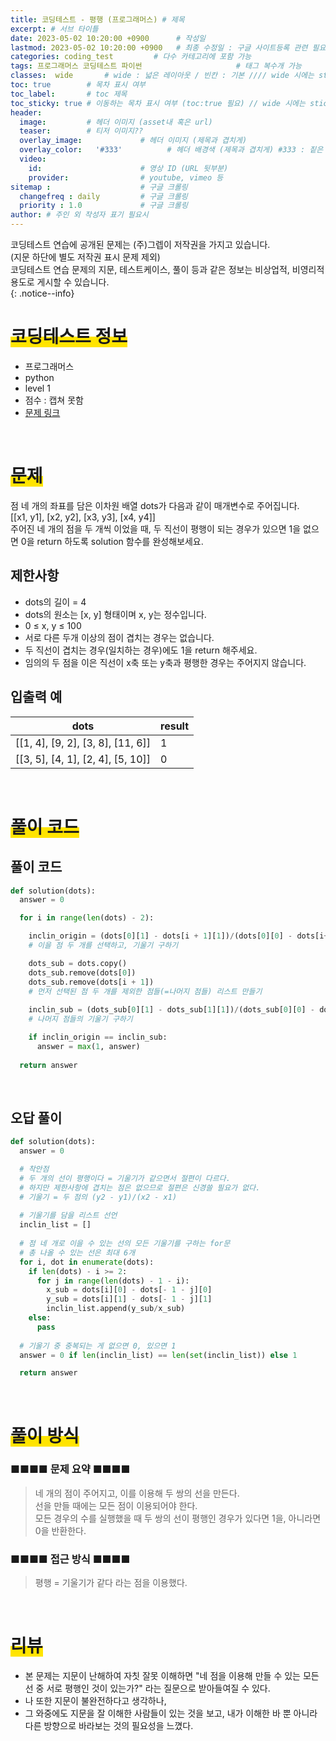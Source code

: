 ```yaml
---
title: 코딩테스트 - 평행 (프로그래머스) # 제목
excerpt: # 서브 타이틀
date: 2023-05-02 10:20:00 +0900      # 작성일
lastmod: 2023-05-02 10:20:00 +0900   # 최종 수정일 : 구글 사이트등록 관련 필요
categories: coding_test         # 다수 카테고리에 포함 가능
tags: 프로그래머스 코딩테스트 파이썬                     # 태그 복수개 가능
classes:  wide       # wide : 넓은 레이아웃 / 빈칸 : 기본 //// wide 시에는 sticky toc 불가
toc: true        # 목차 표시 여부
toc_label:       # toc 제목
toc_sticky: true # 이동하는 목차 표시 여부 (toc:true 필요) // wide 시에는 sticky toc 불가
header: 
  image:         # 헤더 이미지 (asset내 혹은 url)
  teaser:        # 티저 이미지??
  overlay_image:             # 헤더 이미지 (제목과 겹치게)
  overlay_color:   '#333'          # 헤더 배경색 (제목과 겹치게) #333 : 짙은 회색
  video:
    id:                      # 영상 ID (URL 뒷부분)
    provider:                # youtube, vimeo 등
sitemap :                    # 구글 크롤링
  changefreq : daily         # 구글 크롤링
  priority : 1.0             # 구글 크롤링
author: # 주인 외 작성자 표기 필요시
---
```

<!--postNo: -->

코딩테스트 연습에 공개된 문제는 (주)그렙이 저작권을 가지고 있습니다.  
(지문 하단에 별도 저작권 표시 문제 제외)  
코딩테스트 연습 문제의 지문, 테스트케이스, 풀이 등과 같은 정보는 비상업적, 비영리적 용도로 게시할 수 있습니다.  
{: .notice--info}

# <span style='background:linear-gradient(to top, #FFE400 50%, transparent 50%)'>코딩테스트 정보</span>

- 프로그래머스
- python
- level 1
- 점수 : 캡쳐 못함
- [문제 링크](링크)

<br>


# <span style='background:linear-gradient(to top, #FFE400 50%, transparent 50%)'>문제</span>

점 네 개의 좌표를 담은 이차원 배열  dots가 다음과 같이 매개변수로 주어집니다.  
[[x1, y1], [x2, y2], [x3, y3], [x4, y4]]  
주어진 네 개의 점을 두 개씩 이었을 때, 두 직선이 평행이 되는 경우가 있으면 1을 없으면 0을 return 하도록 solution 함수를 완성해보세요.  

## 제한사항

- dots의 길이 = 4  
- dots의 원소는 [x, y] 형태이며 x, y는 정수입니다.  
- 0 ≤ x, y ≤ 100  
- 서로 다른 두개 이상의 점이 겹치는 경우는 없습니다.  
- 두 직선이 겹치는 경우(일치하는 경우)에도 1을 return 해주세요.  
- 임의의 두 점을 이은 직선이 x축 또는 y축과 평행한 경우는 주어지지 않습니다.  

## 입출력 예

|dots|result|
|---|---|
|[[1, 4], [9, 2], [3, 8], [11, 6]]|1|
|[[3, 5], [4, 1], [2, 4], [5, 10]]|0|

<br>


# <span style='background:linear-gradient(to top, #FFE400 50%, transparent 50%)'>풀이 코드</span>

## 풀이 코드


```python
def solution(dots):
  answer = 0

  for i in range(len(dots) - 2):

    inclin_origin = (dots[0][1] - dots[i + 1][1])/(dots[0][0] - dots[i+1][0])
    # 이을 점 두 개를 선택하고, 기울기 구하기

    dots_sub = dots.copy()
    dots_sub.remove(dots[0])
    dots_sub.remove(dots[i + 1])
    # 먼저 선택된 점 두 개를 제외한 점들(=나머지 점들) 리스트 만들기
    
    inclin_sub = (dots_sub[0][1] - dots_sub[1][1])/(dots_sub[0][0] - dots_sub[1][0])
    # 나머지 점들의 기울기 구하기

    if inclin_origin == inclin_sub:
      answer = max(1, answer)
  
  return answer
```
<br>

## 오답 풀이

```python
def solution(dots):
  answer = 0

  # 착안점
  # 두 개의 선이 평행이다 = 기울기가 같으면서 절편이 다르다.
  # 하지만 제한사항에 겹치는 점은 없으므로 절편은 신경쓸 필요가 없다.
  # 기울기 = 두 점의 (y2 - y1)/(x2 - x1)
  
  # 기울기를 담을 리스트 선언
  inclin_list = []
  
  # 점 네 개로 이을 수 있는 선의 모든 기울기를 구하는 for문
  # 총 나올 수 있는 선은 최대 6개
  for i, dot in enumerate(dots):
    if len(dots) - i >= 2:
      for j in range(len(dots) - 1 - i):
        x_sub = dots[i][0] - dots[- 1 - j][0]
        y_sub = dots[i][1] - dots[- 1 - j][1]
        inclin_list.append(y_sub/x_sub)
    else:
      pass
  
  # 기울기 중 중복되는 게 없으면 0, 있으면 1
  answer = 0 if len(inclin_list) == len(set(inclin_list)) else 1

  return answer
```

<br>


# <span style='background:linear-gradient(to top, #FFE400 50%, transparent 50%)'>풀이 방식</span>

### ■■■■ 문제 요약 ■■■■
> 네 개의 점이 주어지고, 이를 이용해 두 쌍의 선을 만든다.  
> 선을 만들 때에는 모든 점이 이용되어야 한다.  
> 모든 경우의 수를 실행했을 때 두 쌍의 선이 평행인 경우가 있다면 1을, 아니라면 0을 반환한다.  

### ■■■■ 접근 방식 ■■■■
> 평행 = 기울기가 같다 라는 점을 이용했다.  

<br>

# <span style='background:linear-gradient(to top, #FFE400 50%, transparent 50%)'>리뷰</span>

* 본 문제는 지문이 난해하여 자칫 잘못 이해하면 "네 점을 이용해 만들 수 있는 모든 선 중 서로 평행인 것이 있는가?" 라는 질문으로 받아들여질 수 있다.  
* 나 또한 지문이 불완전하다고 생각하나,  
* 그 와중에도 지문을 잘 이해한 사람들이 있는 것을 보고, 내가 이해한 바 뿐 아니라 다른 방향으로 바라보는 것의 필요성을 느꼈다.  
